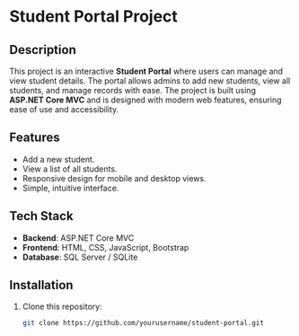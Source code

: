# Student Portal Project

## Description
This project is an interactive **Student Portal** where users can manage and view student details. The portal allows admins to add new students, view all students, and manage records with ease. The project is built using **ASP.NET Core MVC** and is designed with modern web features, ensuring ease of use and accessibility.

## Features
- Add a new student.
- View a list of all students.
- Responsive design for mobile and desktop views.
- Simple, intuitive interface.
  
## Tech Stack
- **Backend**: ASP.NET Core MVC
- **Frontend**: HTML, CSS, JavaScript, Bootstrap
- **Database**: SQL Server / SQLite

## Installation

1. Clone this repository:
   ```bash
   git clone https://github.com/yourusername/student-portal.git
